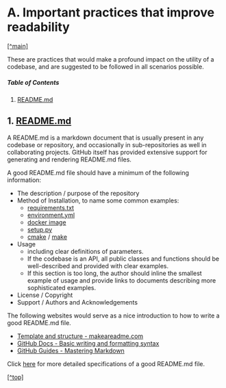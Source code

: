 # A. Important practices that improve readability

<a name="top"/></a>
[[^main]](/README.md)

These are practices that would make a profound impact on the utility of a codebase, and are suggested to be followed in 
all scenarios possible.


##### <a name="table_of_contents"/>Table of Contents</a>
1. [README.md](#readme)  

<a name="readme"/></a>
## 1. [README.md](1-README/README.md)

A README.md is a markdown document that is usually present in any codebase or repository, and occasionally in sub-repositories as well in collaborating projects. GitHub itself has provided extensive support for generating and rendering README.md files.

A good README.md file should have a minimum of the following information:

- The description / purpose of the repository
- Method of Installation, to name some common examples:
    - [requirements.txt](1-README/python-environments-installation-guide/environment/pip-requirements/README.md)
    - [environment.yml](1-README/python-environments-installation-guide/environment/conda-environment/README.md)
    - [docker image](1-README/python-environments-installation-guide/docker/README.md)
    - [setup.py](1-README/python-environments-installation-guide/build-package/setup-py/README.md)
    - [cmake](1-README/python-environments-installation-guide/build-package/cmake/README.md) 
  / [make](1-README/python-environments-installation-guide/build-package/make/README.md)
- Usage
    - including clear definitions of parameters. 
    - If the codebase is an API, all public classes and functions should be well-described and provided with clear examples. 
    - If this section is too long, the author should inline the smallest example of usage and provide links to documents describing more sophisticated examples.
- License / Copyright
- Support / Authors and Acknowledgements

The following websites would serve as a nice introduction to how to write a good README.md file.

- [Template and structure - makeareadme.com](https://www.makeareadme.com/)
- [GitHub Docs - Basic writing and formatting syntax](https://docs.github.com/en/github/writing-on-github/getting-started-with-writing-and-formatting-on-github/basic-writing-and-formatting-syntax)
- [GitHub Guides - Mastering Markdown](https://guides.github.com/features/mastering-markdown/)

Click [here](1-README/README.md) for more detailed specifications of a good README.md file.

[[^top]](#top)